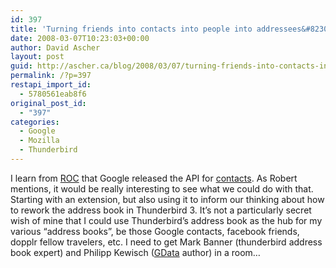 ```yaml
---
id: 397
title: 'Turning friends into contacts into people into addressees&#8230;'
date: 2008-03-07T10:23:03+00:00
author: David Ascher
layout: post
guid: http://ascher.ca/blog/2008/03/07/turning-friends-into-contacts-into-people-into-addressees/
permalink: /?p=397
restapi_import_id:
  - 5780561eab8f6
original_post_id:
  - "397"
categories:
  - Google
  - Mozilla
  - Thunderbird
---
```

I learn from [ROC](http://robert.accettura.com/archives/2008/03/06/gmail-thunderbird-contact-sync/) that Google released the API for [contacts](http://googledataapis.blogspot.com/2008/03/3-2-1-contact-api-has-landed.html). As Robert mentions, it would be really interesting to see what we could do with that. Starting with an extension, but also using it to inform our thinking about how to rework the address book in Thunderbird 3. It&#8217;s not a particularly secret wish of mine that I could use Thunderbird&#8217;s address book as the hub for my various &#8220;address books&#8221;, be those Google contacts, facebook friends, dopplr fellow travelers, etc. I need to get Mark Banner (thunderbird address book expert) and Philipp Kewisch ([GData](https://addons.mozilla.org/en-US/sunbird/addon/4631) author) in a room&#8230;